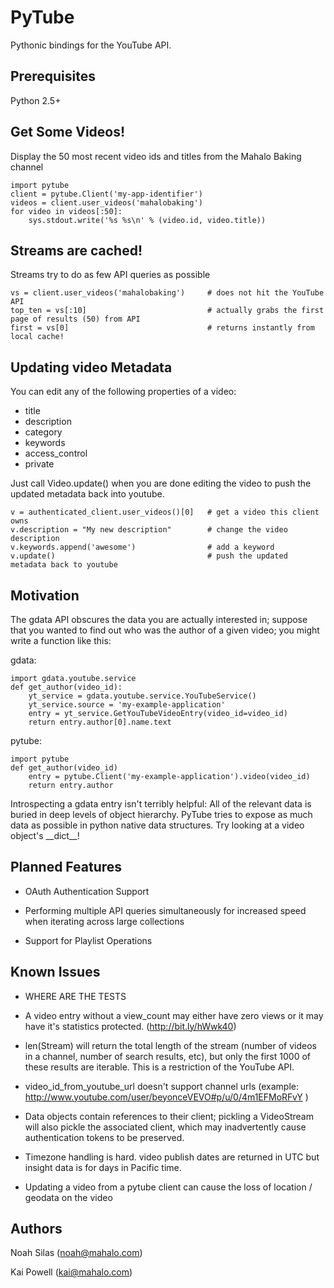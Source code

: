 PyTube
======
Pythonic bindings for the YouTube API.

Prerequisites
-------------
Python 2.5+

Get Some Videos!
----------------
Display the 50 most recent video ids and titles from the Mahalo Baking channel

    import pytube
    client = pytube.Client('my-app-identifier')
    videos = client.user_videos('mahalobaking')
    for video in videos[:50]:
        sys.stdout.write('%s %s\n' % (video.id, video.title))

Streams are cached!
-------------------------
Streams try to do as few API queries as possible 

    vs = client.user_videos('mahalobaking')     # does not hit the YouTube API
    top_ten = vs[:10]                           # actually grabs the first page of results (50) from API
    first = vs[0]                               # returns instantly from local cache!

Updating video Metadata
-----------------------
You can edit any of the following properties of a video:
* title
* description
* category
* keywords
* access_control
* private

Just call Video.update() when you are done editing the video to push
the updated metadata back into youtube.

    v = authenticated_client.user_videos()[0]   # get a video this client owns
    v.description = "My new description"        # change the video description
    v.keywords.append('awesome')                # add a keyword
    v.update()                                  # push the updated metadata back to youtube



Motivation
----------

The gdata API obscures the data you are actually interested in; suppose that
you wanted to find out who was the author of a given video; you might write
a function like this:

gdata:

    import gdata.youtube.service
    def get_author(video_id):
        yt_service = gdata.youtube.service.YouTubeService()
        yt_service.source = 'my-example-application'
        entry = yt_service.GetYouTubeVideoEntry(video_id=video_id)
        return entry.author[0].name.text

pytube:

    import pytube
    def get_author(video_id)
        entry = pytube.Client('my-example-application').video(video_id)
        return entry.author


Introspecting a gdata entry isn't terribly helpful: All of the relevant
data is buried in deep levels of object hierarchy. PyTube tries to expose
as much data as possible in python native data structures. Try looking at
a video object's \_\_dict\_\_!


Planned Features
----------------
* OAuth Authentication Support

* Performing multiple API queries simultaneously for increased speed when
  iterating across large collections

* Support for Playlist Operations

Known Issues
------------

* WHERE ARE THE TESTS

* A video entry without a view_count may either have zero views or it may have it's statistics protected. (http://bit.ly/hWwk40)

* len(Stream) will return the total length of the stream (number of videos in a channel, number of search results, etc), but only the first 1000 of these results are iterable. This is a restriction of the YouTube API.   

* video_id_from_youtube_url doesn't support channel urls (example: http://www.youtube.com/user/beyonceVEVO#p/u/0/4m1EFMoRFvY )

* Data objects contain references to their client; pickling a VideoStream will
  also pickle the associated client, which may inadvertently cause
  authentication tokens to be preserved.

* Timezone handling is hard. video publish dates are returned in UTC but insight data is for days in Pacific time.

* Updating a video from a pytube client can cause the loss of location / geodata on the video

Authors
-------
Noah Silas (noah@mahalo.com)

Kai Powell (kai@mahalo.com)
